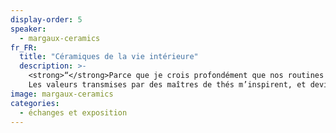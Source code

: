 ```yaml
---
display-order: 5
speaker:
  - margaux-ceramics
fr_FR:
  title: "Céramiques de la vie intérieure"
  description: >-
    <strong>“</strong>Parce que je crois profondément que nos routines sont importantes, elles conditionnent notre état d’esprit, nos sentiments, je veux à travers mes pièces vous accompagner dans un quotidien agréable et conscient. Créer des pièces céramiques qui pourront être utilisées est un moyen pour moi de valoriser ce quotidien.<br>
    Les valeurs transmises par des maîtres de thés m’inspirent, et deviennent petit à petit les fondations de mon travail.<strong>”</strong>
image: margaux-ceramics
categories:
  - échanges et exposition
---
```

